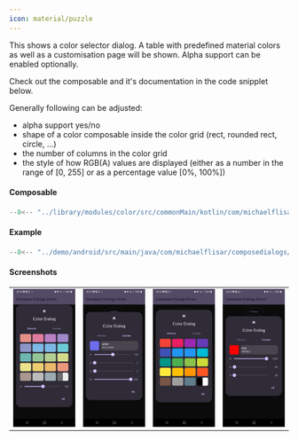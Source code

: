 ```yaml
---
icon: material/puzzle
---
```


This shows a color selector dialog. A table with predefined material colors as well as a customisation page will be shown. Alpha support can be enabled optionally.

Check out the composable and it's documentation in the code snipplet below.

Generally following can be adjusted:

* alpha support yes/no
* shape of a color composable inside the color grid (rect, rounded rect, circle, ...)
* the number of columns in the color grid
* the style of how RGB(A) values are displayed (either as a number in the range of [0, 255] or as a percentage value [0%, 100%])

#### Composable

```kotlin
--8<-- "../library/modules/color/src/commonMain/kotlin/com/michaelflisar/composedialogs/dialogs/color/DialogColor.kt:constructor"
```

#### Example

```kotlin
--8<-- "../demo/android/src/main/java/com/michaelflisar/composedialogs/demo/demos/ColorDemos.kt:demo"
```

#### Screenshots

| | | | |
|-|-|-|-|
| ![Screenshot](../screenshots/demo_color1.jpg) | ![Screenshot](../screenshots/demo_color2.jpg) | ![Screenshot](../screenshots/demo_color3.jpg) | ![Screenshot](../screenshots/demo_color4.jpg) |